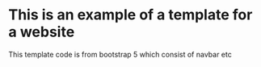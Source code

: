 # This is an example of a template for a website
This template code is from bootstrap 5 which consist of navbar etc
